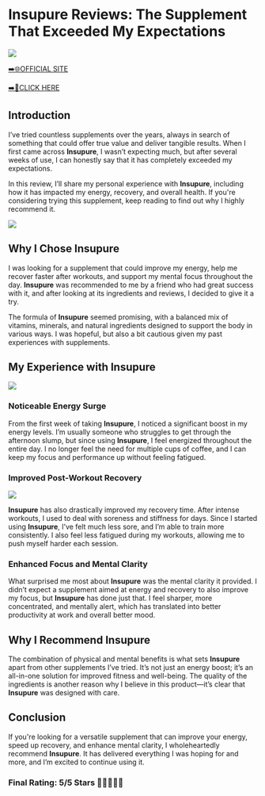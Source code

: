 # **Insupure Reviews**: The Supplement That Exceeded My Expectations

[![](https://static.vecteezy.com/system/resources/thumbnails/019/896/014/small/buy-now-gradient-button-with-cart-symbol-buy-now-illustration-png.png)](https://edetoop.top/lander/sugarpreland-1/insupure.html) 

[➡️🌐OFFICIAL SITE](https://edetoop.top/lander/sugarpreland-1/insupure.html) 

[➡️🔗CLICK HERE](https://edetoop.top/lander/sugarpreland-1/insupure.html) 


## Introduction

I’ve tried countless supplements over the years, always in search of something that could offer true value and deliver tangible results. When I first came across **Insupure**, I wasn’t expecting much, but after several weeks of use, I can honestly say that it has completely exceeded my expectations.

In this review, I’ll share my personal experience with **Insupure**, including how it has impacted my energy, recovery, and overall health. If you're considering trying this supplement, keep reading to find out why I highly recommend it.

[![](https://wallpapers.com/images/hd/red-order-now-button-udg4jcj4arvn8b0n-2.png)](https://edetoop.top/lander/sugarpreland-1/insupure.html)  

## Why I Chose **Insupure**

I was looking for a supplement that could improve my energy, help me recover faster after workouts, and support my mental focus throughout the day. **Insupure** was recommended to me by a friend who had great success with it, and after looking at its ingredients and reviews, I decided to give it a try.

The formula of **Insupure** seemed promising, with a balanced mix of vitamins, minerals, and natural ingredients designed to support the body in various ways. I was hopeful, but also a bit cautious given my past experiences with supplements.

## My Experience with **Insupure**

[![](https://static.vecteezy.com/system/resources/thumbnails/019/896/014/small/buy-now-gradient-button-with-cart-symbol-buy-now-illustration-png.png)](https://edetoop.top/lander/sugarpreland-1/insupure.html)

### Noticeable Energy Surge

From the first week of taking **Insupure**, I noticed a significant boost in my energy levels. I’m usually someone who struggles to get through the afternoon slump, but since using **Insupure**, I feel energized throughout the entire day. I no longer feel the need for multiple cups of coffee, and I can keep my focus and performance up without feeling fatigued.

### Improved Post-Workout Recovery

[![](https://wallpapers.com/images/hd/red-order-now-button-udg4jcj4arvn8b0n-2.png)](https://edetoop.top/lander/sugarpreland-1/insupure.html)  

**Insupure** has also drastically improved my recovery time. After intense workouts, I used to deal with soreness and stiffness for days. Since I started using **Insupure**, I’ve felt much less sore, and I’m able to train more consistently. I also feel less fatigued during my workouts, allowing me to push myself harder each session.

### Enhanced Focus and Mental Clarity

What surprised me most about **Insupure** was the mental clarity it provided. I didn’t expect a supplement aimed at energy and recovery to also improve my focus, but **Insupure** has done just that. I feel sharper, more concentrated, and mentally alert, which has translated into better productivity at work and overall better mood.

## Why I Recommend **Insupure**

The combination of physical and mental benefits is what sets **Insupure** apart from other supplements I’ve tried. It’s not just an energy boost; it’s an all-in-one solution for improved fitness and well-being. The quality of the ingredients is another reason why I believe in this product—it’s clear that **Insupure** was designed with care.

## Conclusion

If you're looking for a versatile supplement that can improve your energy, speed up recovery, and enhance mental clarity, I wholeheartedly recommend **Insupure**. It has delivered everything I was hoping for and more, and I’m excited to continue using it.

### Final Rating: 5/5 Stars 🌟🌟🌟🌟🌟
